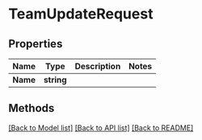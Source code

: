 # TeamUpdateRequest

## Properties

Name | Type | Description | Notes
------------ | ------------- | ------------- | -------------
**Name** | **string** |  | 

## Methods


[[Back to Model list]](../README.md#documentation-for-models) [[Back to API list]](../README.md#documentation-for-api-endpoints) [[Back to README]](../README.md)


